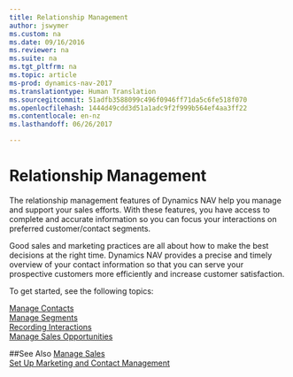 ```yaml
---
title: Relationship Management
author: jswymer
ms.custom: na
ms.date: 09/16/2016
ms.reviewer: na
ms.suite: na
ms.tgt_pltfrm: na
ms.topic: article
ms-prod: dynamics-nav-2017
ms.translationtype: Human Translation
ms.sourcegitcommit: 51adfb3588099c496f0946ff71da5c6fe518f070
ms.openlocfilehash: 1444d49cdd3d51a1adc9f2f999b564ef4aa3ff22
ms.contentlocale: en-nz
ms.lasthandoff: 06/26/2017

---
```

# <a name="relationship-management"></a>Relationship Management
The relationship management features of Dynamics NAV help you manage and support your sales efforts. With these features, you have access to complete and accurate information so you can focus your interactions on preferred customer/contact segments.

Good sales and marketing practices are all about how to make the best decisions at the right time. Dynamics NAV provides a precise and timely overview of your contact information so that you can serve your prospective customers more efficiently and increase customer satisfaction.

To get started, see the following topics:

[Manage Contacts](marketing-contacts.md)  
[Manage Segments](marketing-segments.md)  
[Recording Interactions](marketing-interactions.md)  
[Manage Sales Opportunities](marketing-manage-sales-opportunities.md)

##<a name="see-also"></a>See Also
[Manage Sales](sales-manage-sales.md)  
[Set Up Marketing and Contact Management](marketing-setup-marketing.md)

